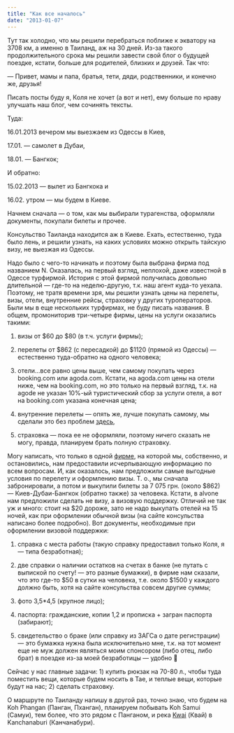 ```yaml
---
title: "Как все началось"
date: "2013-01-07"
---
```


Тут так холодно, что мы решили перебраться поближе к экватору на 3708 км, а именно в Таиланд, аж на 30 дней. Из-за такого продолжительного срока мы решили завести свой блог о будущей поездке, кстати, больше для родителей, близких и друзей. Так что:

— Привет, мамы и папа, братья, тети, дяди, родственники, и конечно же, друзья!

Писать посты буду я, Коля не хочет (а вот и нет), ему больше по нраву улучшать наш блог, чем сочинять тексты.

Туда:

16.01.2013 вечером мы выезжаем из Одессы в Киев,

17.01. — самолет в Дубаи,

18.01. — Бангкок;

И обратно:

15.02.2013 — вылет из Бангкока и

16.02. утром — мы будем в Киеве.

Начнем сначала — о том, как мы выбирали турагенства, оформляли документы, покупали билеты и прочее.

Консульство Таиланда находится аж в Киеве. Ехать, естественно, туда было лень, и решили узнать, на каких условиях можно открыть тайскую визу, не выезжая из Одессы.

Надо было с чего-то начинать и поэтому была выбрана фирма под названием N. Оказалась, на первый взгляд, неплохой, даже известной в Одессе турфирмой. История с этой фирмой получилась довольно длительной — где-то на неделю-другую, т.к. наш агент куда-то уехала. Поэтому, не тратя времени зря, мы решили узнать цены на перелеты, визы, отели, внутренние рейсы, страховку у других туроператоров. Были мы в еще нескольких турфирмах, не буду писать названия. В общем, промониторив три-четыре фирмы, цены на услуги оказались такими:

1. визы от $60 до $80 (в т.ч. услуги фирмы);

2. перелеты от $862 (с пересадкой) до $1120 (прямой из Одессы) — естественно туда-обратно на одного человека;

3. отели…все равно цены выше, чем самому покупать через booking.com или agoda.com. Кстати, на agoda.com цены на отели ниже, чем на booking.com, но это только на первый взгляд, т.к. на agode не указан 10%-ый туристический сбор за услуги отеля, а вот на booking.com указана конечная цена;

4. внутренние перелеты — опять же, лучше покупать самому, мы сделали это без проблем [здесь](http://www.airasia.com/ot/en/home.page),

5. страховка — пока ее не оформляли, поэтому ничего сказать не могу, правда, планируем брать полную страховку.

Могу написать, что только в одной [фирме](http://www.alvona.com/), на которой мы, собственно, и остановились, нам предоставили исчерпывающую информацию по всем вопросам. И, как оказалось, нам предложили самые выгодные условия по перелету и оформлению визы. Т. о., мы сначала забронировали, а потом и выкупили билеты за 7 075 грн. (около $862) — Киев-Дубаи-Бангкок (обратно также) за человека. Кстати, в alvone нам предложили сделать не визу, а визовую поддержку. Отличий не так уж и много: стоит на $20 дороже, зато не надо выкупать отелей на 15 ночей, как при оформлении обычной визы (на сайте консульства написано более подробно). Вот документы, необходимые при оформлении визовой поддержки:

1. справка с места работы (такую справку предоставил только Коля, я — типа безработная);

2. две справки о наличии остатков на счетах в банке (не путать с выпиской по счету! — это разные бумажки), в фирме нам сказали, что это где-то $50 в сутки на человека, т.е. около $1500 у каждого должно быть, хотя на сайте консульства совсем другие суммы;

3. фото 3,5\*4,5 (крупное лицо);

4. паспорта: гражданские, копии 1,2 и прописка + загран паспорта (забирают);

5. свидетельство о браке (или справку из ЗАГСа о дате регистрации) — это бумажка нужна была исключительно мне, т.к. на тот момент еще не муж должен являться моим спонсором (либо отец, либо брат) в поездке из-за моей безработицы — удобно 🙂

Сейчас у нас главные задачи: 1) купить рюкзак на 70-80 л., чтобы туда поместить вещи, которые будем носить в Тае, и теплые вещи, которые будут на нас; 2) сделать страховку.

О маршруте по Таиланду напишу в другой раз, точно знаю, что будем на Koh Phangan (Панган, Пханган), планируем побывать Koh Samui (Самуи), тем более, что это рядом с Панганом, и река [Kwai](http://www.riverkwaijunglerafts.com/) (Квай) в Kanchanaburi (Канчанабури).

